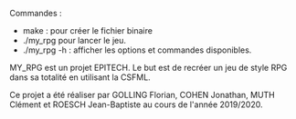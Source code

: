 Commandes : 
- make : pour créer le fichier binaire
- ./my_rpg pour lancer le jeu.
- ./my_rpg -h : afficher les options et commandes disponibles.

MY_RPG est un projet EPITECH.
Le but est de recréer un jeu de style RPG dans sa totalité en utilisant la CSFML.

Ce projet a été réaliser par GOLLING Florian, COHEN Jonathan, MUTH Clément et ROESCH Jean-Baptiste au cours de l'année 2019/2020.

